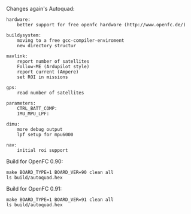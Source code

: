 
Changes again's Autoquad:

	hardware:
		better support for free openfc hardware (http://www.openfc.de/)

	buildysystem:
		moving to a free gcc-compiler-enviroment
		new directory structur

	mavlink:
		report number of satellites
		Follow-ME (Ardupilot style)
		report current (Ampere)
		set ROI in missions

	gps:
		read number of satellites

	parameters:
		CTRL_BATT_COMP: 
		IMU_MPU_LPF: 

	dimu:
		more debug output
		lpf setup for mpu6000

	nav:
		initial roi support



Build for OpenFC 0.90:

	make BOARD_TYPE=1 BOARD_VER=90 clean all
	ls build/autoquad.hex

Build for OpenFC 0.91:

	make BOARD_TYPE=1 BOARD_VER=91 clean all
	ls build/autoquad.hex


